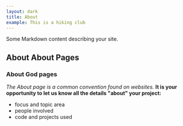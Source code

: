 ```yaml
---
layout: dark
title: About
example: This is a hiking club
---
```


Some Markdown content describing your site.

## About About Pages

### About God pages

*The About page is a common convention found on websites.*
**It is your opportunity to let us know all the details "about" your project:**

- focus and topic area
- people involved
- code and projects used
